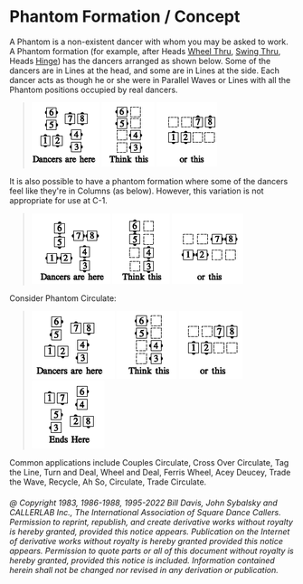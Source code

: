 
# Phantom Formation / Concept

A Phantom is a non-existent dancer with whom you may
be asked to work. A Phantom formation (for example, after
Heads [Wheel Thru](../a1/wheel_thru.md), 
[Swing Thru](../b2/swing_thru.md), Heads [Hinge](../ms/hinge.md)) has the
dancers arranged as shown below. Some of the dancers
are in Lines at the head, and some are in Lines at the
side. Each dancer acts as though he or she were in
Parallel Waves or Lines with all the Phantom positions
occupied by real dancers.

> 
> ![alt](phantom_formation_1a.png)
> ![alt](phantom_formation_1b.png)
> ![alt](phantom_formation_1c.png)
> 

It is also possible to have a phantom formation where some
of the dancers feel like they're in Columns (as below).
However, this variation is not appropriate for use at C-1.

> 
> ![alt](phantom_formation_2a.png)
> ![alt](phantom_formation_2b.png)
> ![alt](phantom_formation_2c.png)
> 

Consider Phantom Circulate:

> 
> ![alt](phantom_formation_3a.png)
> ![alt](phantom_formation_3b.png)
> ![alt](phantom_formation_3c.png)
> ![alt](phantom_formation_3d.png)
> 

Common applications include Couples Circulate, Cross Over
Circulate, Tag the Line, Turn and Deal, Wheel and Deal, Ferris Wheel,
Acey Deucey, Trade the Wave, Recycle, Ah So, Circulate, Trade Circulate.

###### @ Copyright 1983, 1986-1988, 1995-2022 Bill Davis, John Sybalsky and CALLERLAB Inc., The International Association of Square Dance Callers. Permission to reprint, republish, and create derivative works without royalty is hereby granted, provided this notice appears. Publication on the Internet of derivative works without royalty is hereby granted provided this notice appears. Permission to quote parts or all of this document without royalty is hereby granted, provided this notice is included. Information contained herein shall not be changed nor revised in any derivation or publication.
